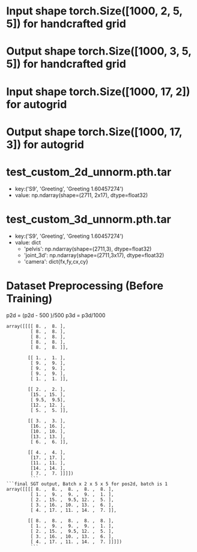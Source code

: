 # Input shape torch.Size([1000, 2, 5, 5]) for handcrafted grid
# Output shape torch.Size([1000, 3, 5, 5]) for handcrafted grid
# Input shape torch.Size([1000, 17, 2]) for autogrid
# Output shape torch.Size([1000, 17, 3]) for autogrid

# test_custom_2d_unnorm.pth.tar
- key:('S9', 'Greeting', 'Greeting 1.60457274')
- value: np.ndarray(shape=(2711, 2x17), dtype=float32)

# test_custom_3d_unnorm.pth.tar
- key:('S9', 'Greeting', 'Greeting 1.60457274')
- value: dict
  - 'pelvis': np.ndarray(shape=(2711,3), dtype=float32)
  - 'joint_3d': np.ndarray(shape=(2711,3x17), dtype=float32)
  - 'camera': dict{fx,fy,cx,cy}

# Dataset Preprocessing (Before Training)
p2d = (p2d - 500 )/500
p3d = p3d/1000 

```before transpose
array([[[[ 8. ,  8. ],
         [ 8. ,  8. ],
         [ 8. ,  8. ],
         [ 8. ,  8. ],
         [ 8. ,  8. ]],

        [[ 1. ,  1. ],
         [ 9. ,  9. ],
         [ 9. ,  9. ],
         [ 9. ,  9. ],
         [ 1. ,  1. ]],

        [[ 2. ,  2. ],
         [15. , 15. ],
         [ 9.5,  9.5],
         [12. , 12. ],
         [ 5. ,  5. ]],

        [[ 3. ,  3. ],
         [16. , 16. ],
         [10. , 10. ],
         [13. , 13. ],
         [ 6. ,  6. ]],

        [[ 4. ,  4. ],
         [17. , 17. ],
         [11. , 11. ],
         [14. , 14. ],
         [ 7. ,  7. ]]]])
         ```
```final SGT output, Batch x 2 x 5 x 5 for pos2d, batch is 1
array([[[[ 8. ,  8. ,  8. ,  8. ,  8. ],
         [ 1. ,  9. ,  9. ,  9. ,  1. ],
         [ 2. , 15. ,  9.5, 12. ,  5. ],
         [ 3. , 16. , 10. , 13. ,  6. ],
         [ 4. , 17. , 11. , 14. ,  7. ]],

        [[ 8. ,  8. ,  8. ,  8. ,  8. ],
         [ 1. ,  9. ,  9. ,  9. ,  1. ],
         [ 2. , 15. ,  9.5, 12. ,  5. ],
         [ 3. , 16. , 10. , 13. ,  6. ],
         [ 4. , 17. , 11. , 14. ,  7. ]]]])
         ```